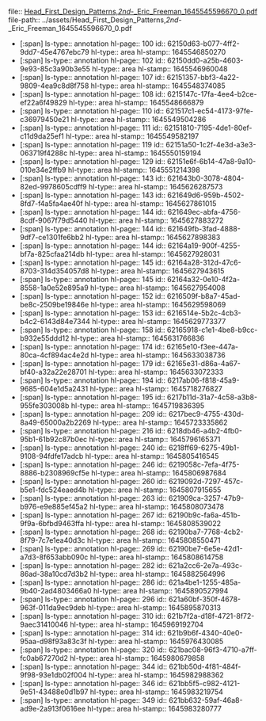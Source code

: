 file:: [Head_First_Design_Patterns,_2nd_-_Eric_Freeman_1645545596670_0.pdf](../assets/Head_First_Design_Patterns,_2nd_-_Eric_Freeman_1645545596670_0.pdf)
file-path:: ../assets/Head_First_Design_Patterns,_2nd_-_Eric_Freeman_1645545596670_0.pdf

- [:span]
  ls-type:: annotation
  hl-page:: 100
  id:: 62150d63-b077-4ff2-9dd7-45e4767ebc79
  hl-type:: area
  hl-stamp:: 1645546850270
- [:span]
  ls-type:: annotation
  hl-page:: 102
  id:: 62150dd0-a25b-4603-9e93-85c3a90b3e55
  hl-type:: area
  hl-stamp:: 1645546960048
- [:span]
  ls-type:: annotation
  hl-page:: 107
  id:: 62151357-bbf3-4a22-9809-4ea9c8d8f758
  hl-type:: area
  hl-stamp:: 1645548374085
- [:span]
  ls-type:: annotation
  hl-page:: 108
  id:: 6215147c-17fa-4ee4-b2ce-ef22a6f49829
  hl-type:: area
  hl-stamp:: 1645548666879
- [:span]
  ls-type:: annotation
  hl-page:: 110
  id:: 621517c1-ec54-4173-97fe-c36979450e21
  hl-type:: area
  hl-stamp:: 1645549504286
- [:span]
  ls-type:: annotation
  hl-page:: 111
  id:: 62151810-7195-4de1-80ef-c11d9da25ef1
  hl-type:: area
  hl-stamp:: 1645549582197
- [:span]
  ls-type:: annotation
  hl-page:: 119
  id:: 62151a50-1c2f-4e3d-a3e3-063719f4288c
  hl-type:: area
  hl-stamp:: 1645550159194
- [:span]
  ls-type:: annotation
  hl-page:: 129
  id:: 62151e6f-6b14-47a8-9a10-010e34e2ffb9
  hl-type:: area
  hl-stamp:: 1645551214398
- [:span]
  ls-type:: annotation
  hl-page:: 143
  id:: 621643b0-3078-4804-82ed-9978605cdff9
  hl-type:: area
  hl-stamp:: 1645626287573
- [:span]
  ls-type:: annotation
  hl-page:: 143
  id:: 621649d6-959b-4502-8fd7-f4a5fa4ae40f
  hl-type:: area
  hl-stamp:: 1645627861015
- [:span]
  ls-type:: annotation
  hl-page:: 144
  id:: 621649ec-abfa-4756-8cdf-9067f79d5440
  hl-type:: area
  hl-stamp:: 1645627883272
- [:span]
  ls-type:: annotation
  hl-page:: 144
  id:: 621649fb-3fad-4888-9df7-ce1301fe6bb2
  hl-type:: area
  hl-stamp:: 1645627898383
- [:span]
  ls-type:: annotation
  hl-page:: 144
  id:: 62164a19-900f-4255-bf7a-825cfaa214db
  hl-type:: area
  hl-stamp:: 1645627928031
- [:span]
  ls-type:: annotation
  hl-page:: 145
  id:: 62164a28-312d-47c6-8703-314d354057d8
  hl-type:: area
  hl-stamp:: 1645627943615
- [:span]
  ls-type:: annotation
  hl-page:: 145
  id:: 62164a32-0e10-4f2a-8558-1a0e52e895a9
  hl-type:: area
  hl-stamp:: 1645627954008
- [:span]
  ls-type:: annotation
  hl-page:: 152
  id:: 6216509f-b8a7-45ad-be8c-2509be19846e
  hl-type:: area
  hl-stamp:: 1645629598069
- [:span]
  ls-type:: annotation
  hl-page:: 153
  id:: 6216514e-5b2c-4cb3-b4c2-6143d84e7344
  hl-type:: area
  hl-stamp:: 1645629773377
- [:span]
  ls-type:: annotation
  hl-page:: 158
  id:: 62165918-c1e1-4be8-b9cc-b932e55ddd12
  hl-type:: area
  hl-stamp:: 1645631766836
- [:span]
  ls-type:: annotation
  hl-page:: 174
  id:: 62165e10-f3ee-447a-80ca-4cf894ac4e2d
  hl-type:: area
  hl-stamp:: 1645633038736
- [:span]
  ls-type:: annotation
  hl-page:: 179
  id:: 62165e31-d86a-4a67-bf40-a32a22e28701
  hl-type:: area
  hl-stamp:: 1645633072333
- [:span]
  ls-type:: annotation
  hl-page:: 194
  id:: 6217ab06-f818-45a9-9685-604e1d5a2431
  hl-type:: area
  hl-stamp:: 1645718276827
- [:span]
  ls-type:: annotation
  hl-page:: 195
  id:: 6217b11d-31a7-4c58-a3b8-955fe303008b
  hl-type:: area
  hl-stamp:: 1645719836395
- [:span]
  ls-type:: annotation
  hl-page:: 209
  id:: 6217bec9-4755-430d-8a49-65000a2b2269
  hl-type:: area
  hl-stamp:: 1645723335862
- [:span]
  ls-type:: annotation
  hl-page:: 216
  id:: 6218db46-a4b2-4fb0-95b1-61b92c87b0ec
  hl-type:: area
  hl-stamp:: 1645796165371
- [:span]
  ls-type:: annotation
  hl-page:: 240
  id:: 6218ff69-6275-49b1-9108-94fdfe17adcb
  hl-type:: area
  hl-stamp:: 1645805416545
- [:span]
  ls-type:: annotation
  hl-page:: 246
  id:: 6219058c-7efa-4f75-8886-b2308969cf5e
  hl-type:: area
  hl-stamp:: 1645806987684
- [:span]
  ls-type:: annotation
  hl-page:: 260
  id:: 6219092d-7297-457c-b5e1-fdc524eaed4b
  hl-type:: area
  hl-stamp:: 1645807915655
- [:span]
  ls-type:: annotation
  hl-page:: 263
  id:: 621909ca-3257-47b9-b976-e9e885ef45a2
  hl-type:: area
  hl-stamp:: 1645808073478
- [:span]
  ls-type:: annotation
  hl-page:: 267
  id:: 62190b9c-fa6a-451b-9f9a-6bfbd9463ffa
  hl-type:: area
  hl-stamp:: 1645808539022
- [:span]
  ls-type:: annotation
  hl-page:: 268
  id:: 62190ba7-7768-4cb2-8f79-7c7e1ea40d3c
  hl-type:: area
  hl-stamp:: 1645808550471
- [:span]
  ls-type:: annotation
  hl-page:: 269
  id:: 62190be7-6e5e-42d1-a7d3-8f653abb090c
  hl-type:: area
  hl-stamp:: 1645808614758
- [:span]
  ls-type:: annotation
  hl-page:: 282
  id:: 621a2cc6-2e7a-493c-86ad-38a10cd7d3b2
  hl-type:: area
  hl-stamp:: 1645882564996
- [:span]
  ls-type:: annotation
  hl-page:: 286
  id:: 621a4be1-1255-485a-9b40-2ad4803466a0
  hl-type:: area
  hl-stamp:: 1645890527994
- [:span]
  ls-type:: annotation
  hl-page:: 296
  id:: 621a60bf-350f-4678-963f-011da9ec9deb
  hl-type:: area
  hl-stamp:: 1645895870313
- [:span]
  ls-type:: annotation
  hl-page:: 310
  id:: 621b7f2a-d18f-4721-8f72-9aec31410046
  hl-type:: area
  hl-stamp:: 1645969192704
- [:span]
  ls-type:: annotation
  hl-page:: 314
  id:: 621b9b6f-4340-40e0-95aa-d98f93a83c3f
  hl-type:: area
  hl-stamp:: 1645976430085
- [:span]
  ls-type:: annotation
  hl-page:: 320
  id:: 621bac08-96f3-4710-a7ff-fc0ab67270d2
  hl-type:: area
  hl-stamp:: 1645980679858
- [:span]
  ls-type:: annotation
  hl-page:: 344
  id:: 621bb50d-4f81-484f-9f98-93e1db02f004
  hl-type:: area
  hl-stamp:: 1645982988362
- [:span]
  ls-type:: annotation
  hl-page:: 346
  id:: 621bb5f5-c982-4121-9e51-43488e0d1b97
  hl-type:: area
  hl-stamp:: 1645983219754
- [:span]
  ls-type:: annotation
  hl-page:: 349
  id:: 621bb632-59af-46a8-ad9e-2a913f0616ee
  hl-type:: area
  hl-stamp:: 1645983280777